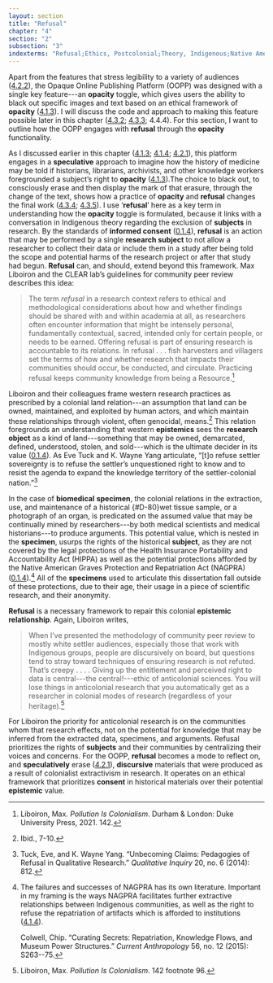 ```yaml
---
layout: section
title: "Refusal"
chapter: "4"
section: "2"
subsection: "3"
indexterms: "Refusal;Ethics, Postcolonial;Theory, Indigenous;Native American Graves and Repatriation Act;Science, Anticolonial"
---
```


Apart from the features that stress legibility to a variety of audiences (<a href="{{ site.baseurl }}/dissertation/4_2_2}}">4.2.2</a>), the Opaque Online Publishing Platform (OOPP) was designed with a single key feature---an <span data-tooltip aria-haspopup="true" class="has-tip" data-disable-hover="false" tabindex="1" title="Opacity is a rights-based philosophical framework that assumes humans have a right to not be known in knowledge systems."><b>opacity</b></span> toggle, which gives users the ability to black out specific images and text based on an ethical framework of <span data-tooltip aria-haspopup="true" class="has-tip" data-disable-hover="false" tabindex="1" title="Opacity is a rights-based philosophical framework that assumes humans have a right to not be known in knowledge systems."><b>opacity</b></span> (<a href="{{ site.baseurl }}/dissertation/4_1_3}}">4.1.3</a>). I will discuss the code and approach to making this feature possible later in this chapter (<a href="{{ site.baseurl }}/dissertation/4_3_2}}">4.3.2</a>; <a href="{{ site.baseurl }}/dissertation/4_3_3}}">4.3.3</a>; 4.4.4). For this section, I want to outline how the OOPP engages with <span data-tooltip aria-haspopup="true" class="has-tip" data-disable-hover="false" tabindex="1" title="Refusal refers to the moments, actions, and possibilities enabled by denying academic access to personal, cultural, or spiritual materials and knowledge."><b>refusal</b></span> through the <span data-tooltip aria-haspopup="true" class="has-tip" data-disable-hover="false" tabindex="1" title="Opacity is a rights-based philosophical framework that assumes humans have a right to not be known in knowledge systems."><b>opacity</b></span> functionality. 

As I discussed earlier in this chapter (<a href="{{ site.baseurl }}/dissertation/4_1_3}}">4.1.3</a>; <a href="{{ site.baseurl }}/dissertation/4_1_4}}">4.1.4</a>; <a href="{{ site.baseurl }}/dissertation/4_2_1}}">4.2.1</a>), this platform engages in a <span data-tooltip aria-haspopup="true" class="has-tip" data-disable-hover="false" tabindex="1" title="The term speculative refers to a broader discussion in history in how to best address structural violence which produces gaps in the archive. Speculative history imagines what might have happened, or otherwise fill in the gap where these violences occurred."><b>speculative</b></span> approach to imagine how the history of medicine may be told if historians, librarians, archivists, and other knowledge workers foregrounded a subject’s right to <span data-tooltip aria-haspopup="true" class="has-tip" data-disable-hover="false" tabindex="1" title="Opacity is a rights-based philosophical framework that assumes humans have a right to not be known in knowledge systems."><b>opacity</b></span> (<a href="{{ site.baseurl }}/dissertation/4_1_3}}">4.1.3</a>).The choice to black out, to consciously erase and then display the mark of that erasure, through the change of the text, shows how a practice of <span data-tooltip aria-haspopup="true" class="has-tip" data-disable-hover="false" tabindex="1" title="Opacity is a rights-based philosophical framework that assumes humans have a right to not be known in knowledge systems."><b>opacity</b></span> and <span data-tooltip aria-haspopup="true" class="has-tip" data-disable-hover="false" tabindex="1" title="Refusal refers to the moments, actions, and possibilities enabled by denying academic access to personal, cultural, or spiritual materials and knowledge."><b>refusal</b></span> changes the final work (<a href="{{ site.baseurl }}/dissertation/4_3_4}}">4.3.4</a>; <a href="{{ site.baseurl }}/dissertation/4_3_5}}">4.3.5</a>). I use ‘<span data-tooltip aria-haspopup="true" class="has-tip" data-disable-hover="false" tabindex="1" title="Refusal refers to the moments, actions, and possibilities enabled by denying academic access to personal, cultural, or spiritual materials and knowledge."><b>refusal</b></span>’ here as a key term in understanding how the <span data-tooltip aria-haspopup="true" class="has-tip" data-disable-hover="false" tabindex="1" title="Opacity is a rights-based philosophical framework that assumes humans have a right to not be known in knowledge systems."><b>opacity</b></span> toggle is formulated, because it links with a conversation in Indigenous theory regarding the exclusion of <span data-tooltip aria-haspopup="true" class="has-tip" data-disable-hover="false" tabindex="1" title="I use the term 'research subject' to refer to a specific relationship between a researcher and the person or people they research. The 'subject' is a pun on the monarchal subject, someone who has no agency under the spectacular power of the sovereign. In this relationship, the researcher has power over their research subject to define and describe the person within a set knowledge system."><b>subjects</b></span> in research. By the standards of <span data-tooltip aria-haspopup="true" class="has-tip" data-disable-hover="false" tabindex="1" title="I use the phrase 'consent' to refer to the idea of informed consent: that a research subject needs to be aware of what will happen to them in a research project, and that they have the ability to say 'no' at any point during the research program."><b>informed consent</b></span> (<a href="{{ site.baseurl }}/dissertation/0_1_4}}">0.1.4</a>), <span data-tooltip aria-haspopup="true" class="has-tip" data-disable-hover="false" tabindex="1" title="Refusal refers to the moments, actions, and possibilities enabled by denying academic access to personal, cultural, or spiritual materials and knowledge."><b>refusal</b></span> is an action that may be performed by a single <span data-tooltip aria-haspopup="true" class="has-tip" data-disable-hover="false" tabindex="1" title="I use the term 'research subject' to refer to a specific relationship between a researcher and the person or people they research. The 'subject' is a pun on the monarchal subject, someone who has no agency under the spectacular power of the sovereign. In this relationship, the researcher has power over their research subject to define and describe the person within a set knowledge system."><b>research subject</b></span> to not allow a researcher to collect their data or include them in a study after being told the scope and potential harms of the research project or after that study had begun. <span data-tooltip aria-haspopup="true" class="has-tip" data-disable-hover="false" tabindex="1" title="Refusal refers to the moments, actions, and possibilities enabled by denying academic access to personal, cultural, or spiritual materials and knowledge."><b>Refusal</b></span> can, and should, extend beyond this framework. Max Liboiron and the CLEAR lab’s guidelines for community peer review describes this idea:

>The term *refusal* in a research context refers to ethical and methodological considerations about how and whether findings should be shared with and within academia at all, as researchers often encounter information that might be intensely personal, fundamentally contextual, sacred, intended only for certain people, or needs to be earned. Offering refusal is part of ensuring research is accountable to its relations. In refusal . . . fish harvesters and villagers set the terms of how and whether research that impacts their communities should occur, be conducted, and circulate. Practicing refusal keeps community knowledge from being a Resource.[^fn1]

Liboiron and their colleagues frame western research practices as prescribed by a colonial land relation---an assumption that land can be owned, maintained, and exploited by human actors, and which maintain these relationships through violent, often genocidal, means.[^fn2] This relation foregrounds an understanding that western <span data-tooltip aria-haspopup="true" class="has-tip" data-disable-hover="false" tabindex="1" title="Epistemics is a philosophical term referring to the study of knowledge. I use it to talk about the entwined practices of scientific culture, its arguments, and its methodologies."><b>epistemics</b></span> sees the <span data-tooltip aria-haspopup="true" class="has-tip" data-disable-hover="false" tabindex="1" title="I use the term research object to refer to a  relationship between a researcher and what they research. An object is a non-human thing that a researcher can define or characterize within a disciplinary field or discourse."><b>research object</b></span> as a kind of land---something that may be owned, demarcated, defined, understood, stolen, and sold---which is the ultimate decider in its value (<a href="{{ site.baseurl }}/dissertation/0_1_4}}">0.1.4</a>). As Eve Tuck and K. Wayne Yang articulate, “[t]o refuse settler sovereignty is to refuse the settler’s unquestioned right to know and to resist the agenda to expand the knowledge territory of the settler-colonial nation.”[^fn3]

In the case of <span data-tooltip aria-haspopup="true" class="has-tip" data-disable-hover="false" tabindex="1" title="Biomedicine is an approach to health that uses scientific approaches to evidence-based medicine, with an emphasis on generalized treatments with surgical and pharmaceutical methods. It combines knowledge from a range of scientific disciplines, like biology, chemistry, physiology, pathology, as part of its evidence-based and causal claims."><b>biomedical</b></span> <span data-tooltip aria-haspopup="true" class="has-tip" data-disable-hover="false" tabindex="1" title="Specimen refers to any naturally occurring phenomenon that has been extracted from its original context and placed within a knowledge framework to understand and describe that phenomenon."><b>specimen</b></span>, the colonial relations in the extraction, use, and maintenance of a historical {#D-80}wet tissue sample</b></span>, or a photograph of an organ, is predicated on the assumed value that may be continually mined by researchers---by both medical scientists and medical historians---to produce arguments. This potential value, which is nested in the <span data-tooltip aria-haspopup="true" class="has-tip" data-disable-hover="false" tabindex="1" title="Specimen refers to any naturally occurring phenomenon that has been extracted from its original context and placed within a knowledge framework to understand and describe that phenomenon."><b>specimen</b></span>, usurps the rights of the historical <span data-tooltip aria-haspopup="true" class="has-tip" data-disable-hover="false" tabindex="1" title="I use the term 'research subject' to refer to a specific relationship between a researcher and the person or people they research. The 'subject' is a pun on the monarchal subject, someone who has no agency under the spectacular power of the sovereign. In this relationship, the researcher has power over their research subject to define and describe the person within a set knowledge system."><b>subject</b></span>, as they are not covered by the legal protections of the Health Insurance Portability and Accountability Act (HIPPA) as well as the potential protections afforded by the Native American Graves Protection and Repatriation Act (NAGPRA) (<a href="{{ site.baseurl }}/dissertation/0_1_4}}">0.1.4</a>).[^fn4] All of the <span data-tooltip aria-haspopup="true" class="has-tip" data-disable-hover="false" tabindex="1" title="Specimen refers to any naturally occurring phenomenon that has been extracted from its original context and placed within a knowledge framework to understand and describe that phenomenon."><b>specimens</b></span> used to articulate this dissertation fall outside of these protections, due to their age, their usage in a piece of scientific research, and their anonymity.

<span data-tooltip aria-haspopup="true" class="has-tip" data-disable-hover="false" tabindex="1" title="Refusal refers to the moments, actions, and possibilities enabled by denying academic access to personal, cultural, or spiritual materials and knowledge."><b>Refusal</b></span> is a necessary framework to repair this colonial <span data-tooltip aria-haspopup="true" class="has-tip" data-disable-hover="false" tabindex="1" title="Epistemics is a philosophical term referring to the study of knowledge. I use it to talk about the entwined practices of scientific culture, its arguments, and its methodologies."><b>epistemic</b></span> <span data-tooltip aria-haspopup="true" class="has-tip" data-disable-hover="false" tabindex="1" title="Relationality, as I use it, is indebted to Indigenous knowledge systems. Relation refers to the ways researchers become connected to and obligated to the people, ideas, and non-human entities which they study."><b>relationship</b></span>. Again, Liboiron writes, 

>When I’ve presented the methodology of community peer review to mostly white settler audiences, especially those that work with Indigenous groups, people are discursively on board, but questions tend to stray toward techniques of ensuring research is not refuted. That’s creepy . . . . Giving up the entitlement and perceived right to data is central---the central!---ethic of anticolonial sciences. You will lose things in anticolonial research that you automatically get as a researcher in colonial modes of research (regardless of your heritage).[^fn5]

For Liboiron the priority for anticolonial research is on the communities whom that research effects, not on the potential for knowledge that may be inferred from the extracted data, specimens, and arguments. Refusal prioritizes the rights of <span data-tooltip aria-haspopup="true" class="has-tip" data-disable-hover="false" tabindex="1" title="I use the term 'research subject' to refer to a specific relationship between a researcher and the person or people they research. The 'subject' is a pun on the monarchal subject, someone who has no agency under the spectacular power of the sovereign. In this relationship, the researcher has power over their research subject to define and describe the person within a set knowledge system."><b>subjects</b></span> and their communities by centralizing their voices and concerns. For the OOPP, <span data-tooltip aria-haspopup="true" class="has-tip" data-disable-hover="false" tabindex="1" title="Refusal refers to the moments, actions, and possibilities enabled by denying academic access to personal, cultural, or spiritual materials and knowledge."><b>refusal</b></span> becomes a mode to reflect on, and <span data-tooltip aria-haspopup="true" class="has-tip" data-disable-hover="false" tabindex="1" title="The term speculative refers to a broader discussion in history in how to best address structural violence which produces gaps in the archive. Speculative history imagines what might have happened, or otherwise fill in the gap where these violences occurred."><b>speculatively</b></span> erase (<a href="{{ site.baseurl }}/dissertation/4_2_1}}">4.2.1</a>), <span data-tooltip aria-haspopup="true" class="has-tip" data-disable-hover="false" tabindex="1" title="Discourse refers to a scholarly conversation which occurs in a field of knowledge production. I use it in a Foucauldian sense, to convey the agreed upon modes and objects of discussion which are taken for granted in a community or scholarly field."><b>discursive</b></span> materials that were produced as a result of colonialist extractivism in research. It operates on an ethical framework that prioritizes <span data-tooltip aria-haspopup="true" class="has-tip" data-disable-hover="false" tabindex="1" title="I use the phrase 'consent' to refer to the idea of informed consent: that a research subject needs to be aware of what will happen to them in a research project, and that they have the ability to say 'no' at any point during the research program."><b>consent</b></span> in historical materials over their potential <span data-tooltip aria-haspopup="true" class="has-tip" data-disable-hover="false" tabindex="1" title="Epistemics is a philosophical term referring to the study of knowledge. I use it to talk about the entwined practices of scientific culture, its arguments, and its methodologies."><b>epistemic</b></span> value.

[^fn1]: Liboiron, Max. *Pollution Is Colonialism*. Durham & London: Duke University Press, 2021. 142.

[^fn2]: Ibid., 7-10.

[^fn3]: Tuck, Eve, and K. Wayne Yang. “Unbecoming Claims: Pedagogies of Refusal in Qualitative Research.” *Qualitative Inquiry* 20, no. 6 (2014): 812.

[^fn4]: The failures and successes of NAGPRA has its own literature. Important in my framing is the ways NAGPRA facilitates further extractive relationships between Indigenous communities, as well as the right to refuse the repatriation of artifacts which is afforded to institutions (<a href="{{ site.baseurl }}/dissertation/4_1_4}}">4.1.4</a>).
	
	Colwell, Chip. “Curating Secrets: Repatriation, Knowledge Flows, and Museum Power Structures.” *Current Anthropology* 56, no. 12 (2015): S263--75.

[^fn5]: Liboiron, Max. *Pollution Is Colonialism*. 142 footnote 96.